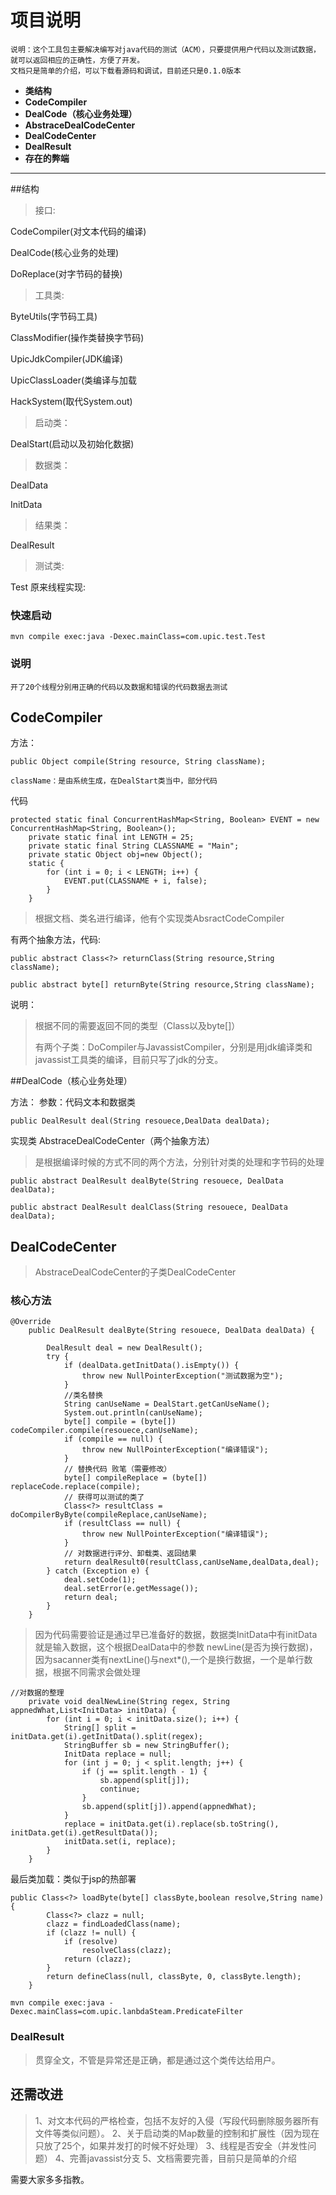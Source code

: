 # 项目说明
    说明：这个工具包主要解决编写对java代码的测试（ACM），只要提供用户代码以及测试数据，就可以返回相应的正确性，方便了开发。
    文档只是简单的介绍，可以下载看源码和调试，目前还只是0.1.0版本
    
- **类结构**
- **CodeCompiler**
- **DealCode（核心业务处理）**
-  **AbstraceDealCodeCenter**
-  **DealCodeCenter**
-  **DealResult**
-  **存在的弊端**


-------------------

##结构

 >接口:
 
   CodeCompiler(对文本代码的编译)
   
   DealCode(核心业务的处理)
   
   DoReplace(对字节码的替换)

>工具类:

ByteUtils(字节码工具)

ClassModifier(操作类替换字节码)

UpicJdkCompiler(JDK编译)

UpicClassLoader(类编译与加载

HackSystem(取代System.out)

>启动类：

DealStart(启动以及初始化数据)

>数据类：

DealData

InitData

>结果类：

DealResult

>测试类:

Test
原来线程实现:

### 快速启动

```
mvn compile exec:java -Dexec.mainClass=com.upic.test.Test
```
### 说明
    开了20个线程分别用正确的代码以及数据和错误的代码数据去测试

## CodeCompiler
方法：

```
public Object compile(String resource, String className);
```
    className：是由系统生成，在DealStart类当中，部分代码
代码

```
protected static final ConcurrentHashMap<String, Boolean> EVENT = new ConcurrentHashMap<String, Boolean>();
	private static final int LENGTH = 25;
	private static final String CLASSNAME = "Main";
	private static Object obj=new Object();
	static {
		for (int i = 0; i < LENGTH; i++) {
			EVENT.put(CLASSNAME + i, false);
		}
	}
```
>根据文档、类名进行编译，他有个实现类AbsractCodeCompiler

有两个抽象方法，代码:

```
public abstract Class<?> returnClass(String resource,String className);

public abstract byte[] returnByte(String resource,String className);
```
说明：
>根据不同的需要返回不同的类型（Class以及byte[]）
>
>有两个子类：DoCompiler与JavassistCompiler，分别是用jdk编译类和javassist工具类的编译，目前只写了jdk的分支。

##DealCode（核心业务处理）

方法：
参数：代码文本和数据类
```
public DealResult deal(String resouece,DealData dealData);
```


实现类 AbstraceDealCodeCenter（两个抽象方法）
>是根据编译时候的方式不同的两个方法，分别针对类的处理和字节码的处理

```
public abstract DealResult dealByte(String resouece, DealData dealData);

public abstract DealResult dealClass(String resouece, DealData dealData);
```

## DealCodeCenter
>AbstraceDealCodeCenter的子类DealCodeCenter

### 核心方法


```
@Override
	public DealResult dealByte(String resouece, DealData dealData) {

		DealResult deal = new DealResult();
		try {
			if (dealData.getInitData().isEmpty()) {
				throw new NullPointerException("测试数据为空");
			}
			//类名替换
			String canUseName = DealStart.getCanUseName();
			System.out.println(canUseName);
			byte[] compile = (byte[]) codeCompiler.compile(resouece,canUseName);
			if (compile == null) {
				throw new NullPointerException("编译错误");
			}
			// 替换代码 败笔（需要修改）
			byte[] compileReplace = (byte[]) replaceCode.replace(compile);
			// 获得可以测试的类了
			Class<?> resultClass = doCompilerByByte(compileReplace,canUseName);
			if (resultClass == null) {
				throw new NullPointerException("编译错误");
			}
			// 对数据进行评分、卸载类、返回结果
			return dealResult0(resultClass,canUseName,dealData,deal);
		} catch (Exception e) {
			deal.setCode(1);
			deal.setError(e.getMessage());
			return deal;
		}
	}
```

>因为代码需要验证是通过早已准备好的数据，数据类InitData中有initData就是输入数据，这个根据DealData中的参数 newLine(是否为换行数据)，因为sacanner类有nextLine()与next*(),一个是换行数据，一个是单行数据，根据不同需求会做处理

```
//对数据的整理
	private void dealNewLine(String regex, String appnedWhat,List<InitData> initData) {
		for (int i = 0; i < initData.size(); i++) {
			String[] split = initData.get(i).getInitData().split(regex);
			StringBuffer sb = new StringBuffer();
			InitData replace = null;
			for (int j = 0; j < split.length; j++) {
				if (j == split.length - 1) {
					sb.append(split[j]);
					continue;
				}
				sb.append(split[j]).append(appnedWhat);
			}
			replace = initData.get(i).replace(sb.toString(), initData.get(i).getResultData());
			initData.set(i, replace);
		}
	}
```

最后类加载：类似于jsp的热部署

```
public Class<?> loadByte(byte[] classByte,boolean resolve,String name) {
		Class<?> clazz = null;
        clazz = findLoadedClass(name);
        if (clazz != null) {
            if (resolve)
                resolveClass(clazz);
            return (clazz);
        }
		return defineClass(null, classByte, 0, classByte.length);
	}
```



```
mvn compile exec:java -Dexec.mainClass=com.upic.lanbdaSteam.PredicateFilter
```



### DealResult
>贯穿全文，不管是异常还是正确，都是通过这个类传达给用户。


## 还需改进
>1、对文本代码的严格检查，包括不友好的入侵（写段代码删除服务器所有文件等类似问题）。
>2、关于启动类的Map数量的控制和扩展性（因为现在只放了25个，如果并发打的时候不好处理）
>3、线程是否安全（并发性问题）
>4、完善javassist分支
>5、文档需要完善，目前只是简单的介绍

需要大家多多指教。
